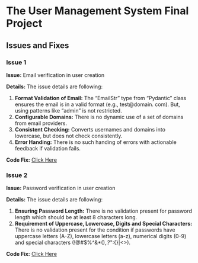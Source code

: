 

# The User Management System Final Project

## Issues and Fixes

### Issue 1

**Issue:** Email verification in user creation

**Details:** The issue details are following:

1. **Format Validation of Email:** The “EmailStr” type from “Pydantic” class ensures the email is in a valid format (e.g., test@domain. com). But, using patterns like “admin” is not restricted.
2. **Configurable Domains:** There is no dynamic use of a set of domains from email providers.
3. **Consistent Checking:** Converts usernames and domains into lowercase, but does not check consistently.
4. **Error Handing:** There is no such handing of errors with actionable feedback if validation fails.

**Code Fix:** [Click Here](https://github.com/kaw393939/user_management/commit/c9b3ccf8e8c190d7c3f7c3016a2155b18fc027db)

### Issue 2

**Issue:** Password verification in user creation

**Details:** The issue details are following:

1. **Ensuring Password Length:** There is no validation present for password length which should be at least 8 characters long.
2. **Requirement of Uppercase, Lowercase, Digits and Special Characters:** There is no validation present for the condition if passwords have uppercase letters (A-Z), lowercase letters (a-z), numerical digits (0-9) and special characters (!@#$%^&*(),.?\":{}|<>).

**Code Fix:** [Click Here](https://github.com/kaw393939/user_management/commit/28335cc379c4ca2da07221ae2fcec8f4fcad7489)